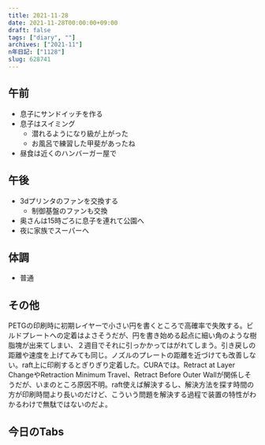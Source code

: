 ```yaml
---
title: 2021-11-28
date: 2021-11-28T00:00:00+09:00
draft: false
tags: ["diary", ""]
archives: ["2021-11"]
n年日記: ["1128"]
slug: 628741
---
```

## 午前
- 息子にサンドイッチを作る
- 息子はスイミング
  - 潜れるようになり級が上がった
  - お風呂で練習した甲斐があったね
- 昼食は近くのハンバーガー屋で
## 午後
- 3dプリンタのファンを交換する
  - 制御基盤のファンも交換
- 奥さんは15時ごろに息子を連れて公園へ
- 夜に家族でスーパーへ
## 体調
- 普通
## その他
PETGの印刷時に初期レイヤーで小さい円を書くところで高確率で失敗する。ビルドプレートへの定着はよさそうだが、円を書き始める起点に細い角のような樹脂塊が出来てしまい、２週目でそれに引っかかってはがれてしまう。引き戻しの距離や速度を上げてみても同じ。ノズルのプレートの距離を近づけても改善しない。raft上に印刷するとぎりぎり定着した。CURAでは。Retract at Layer ChangeやRetraction Minimum Travel、Retract Before Outer Wallが関係しそうだが、いまのところ原因不明。raft使えば解決するし、解決方法を探す時間の方が印刷時間より長いのだけど、こういう問題を解決する過程で装置の特性がわかるわけで無駄ではないのだよ。
## 今日のTabs